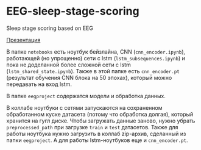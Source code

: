 # EEG-sleep-stage-scoring
Sleep stage scoring based on EEG 

[Презентация](https://docs.google.com/presentation/d/1CRf0Ed_oofX6UvPUE2znrWHistZ22UPKsPr0e2InFj8/edit?usp=sharing)

В папке `notebooks` есть ноутбук бейзлайна, CNN (`cnn_encoder.ipynb`), работающей (но упрощенно) сети с lstm (`lstm_subsequences.ipynb`) и пока не доделанной более сложной сети с lstm (`lstm_shared_state.ipynb`). Также в этой папке есть `cnn_encoder.pt` (результат обучения CNN блока на 50 эпохах), который можно передавать на вход lstm.

В папке `eegproject` содержатся модели и обработка данных.

В коллабе ноутбуки с сетями запускаются на сохраненном обработанном куске датасета (потому что обработка долгая), который хранится на гугл диске. Чтобы загружать данные заново, нужно убрать `preprocessed_path` при загрузке `train` и `test` датасетов. Также для работы ноутбука нужно загрузить в коллаб zip-архив, сделанный из папки `eegproject`. А для работы lstm-ноутбуков еще и `cnn_encoder.pt`.
